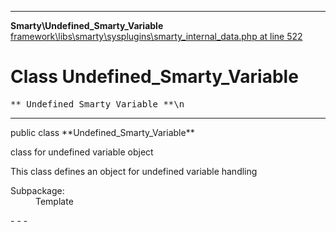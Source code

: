 - - -

**Smarty\Undefined_Smarty_Variable**
<a href="https://github.com/JeyDotC/Hirudo-docs/blob/master/source/framework/libs/smarty/sysplugins/smarty_internal_data.php.md#line522" class="location">framework\libs\smarty\sysplugins\smarty_internal_data.php at line 522</a>

# Class Undefined_Smarty_Variable #

<pre class="tree">** Undefined_Smarty_Variable **\n</pre>

- - -

<p class="signature">public  class **Undefined_Smarty_Variable**</p>

<div class="comment" id="overview_description"><p>class for undefined variable object</p><p>This class defines an object for undefined variable handling</p></div>

<dl>
<dt>Subpackage:</dt>
<dd>Template</dd>
</dl>
- - -

